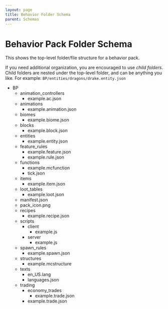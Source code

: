 ```yaml
---
layout: page
title: Behavior Folder Schema
parent: Schemas
---
```


# Behavior Pack Folder Schema

This shows the top-level folder/file structure for a behavior pack.

If you need additional organization, you are encouraged to use *child folders*. Child folders are nested under the top-level folder, and can be anything you like. For example: `BP/entities/dragons/drake.entity.json`

<!--
BP/manifest.json
BP/pack_icon.png
BP/animations/example.animation.json
BP/animation_controllers/example.ac.json
BP/entities/example.entity.json
BP/functions/example.mcfunction
BP/functions/tick.json
BP/items/example.item.json
BP/loot_tables/example.loot.json
BP/recipes/example.recipe.json
BP/texts/languages.json
BP/texts/en_US.lang
BP/trading/example.trade.json
BP/trading/economy_trades/example.trade.json
BP/scripts/client/example.js
BP/scripts/server/example.js
BP/spawn_rules/example.spawn.json
BP/blocks/example.block.json
BP/feature_rules/example.feature.json
BP/biomes/example.biome.json
BP/feature_rules/example.rule.json
-->

<div markdown="0" class="folder-structure">
    <ul>
        <li><span class="folder">BP</span>
            <ul>
                <li><span class="folder">animation_controllers</span>
                    <ul>
                        <li><span class="file">example.ac.json</span></li>
                    </ul>
                </li>
                <li><span class="folder">animations</span>
                    <ul>
                        <li><span class="file">example.animation.json</span></li>
                    </ul>
                </li>
                <li><span class="folder">biomes</span>
                    <ul>
                        <li><span class="file">example.biome.json</span></li>
                    </ul>
                </li>
                <li><span class="folder">blocks</span>
                    <ul>
                        <li><span class="file">example.block.json</span></li>
                    </ul>
                </li>
                <li><span class="folder">entities</span>
                    <ul>
                        <li><span class="file">example.entity.json</span></li>
                    </ul>
                </li>
                <li><span class="folder">feature_rules</span>
                    <ul>
                        <li><span class="file">example.feature.json</span></li>
                        <li><span class="file">example.rule.json</span></li>
                    </ul>
                </li>
                <li><span class="folder">functions</span>
                    <ul>
                        <li><span class="file">example.mcfunction</span></li>
                        <li><span class="file">tick.json</span></li>
                    </ul>
                </li>
                <li><span class="folder">items</span>
                    <ul>
                        <li><span class="file">example.item.json</span></li>
                    </ul>
                </li>
                <li><span class="folder">loot_tables</span>
                    <ul>
                        <li><span class="file">example.loot.json</span></li>
                    </ul>
                </li>
                <li><span class="file">manifest.json</span></li>
                <li><span class="image">pack_icon.png</span></li>
                <li><span class="folder">recipes</span>
                    <ul>
                        <li><span class="file">example.recipe.json</span></li>
                    </ul>
                </li>
                <li><span class="folder">scripts</span>
                    <ul>
                        <li><span class="folder">client</span>
                            <ul>
                                <li><span class="file">example.js</span></li>
                            </ul>
                        </li>
                        <li><span class="folder">server</span>
                            <ul>
                                <li><span class="file">example.js</span></li>
                            </ul>
                        </li>
                    </ul>
                </li>
                <li><span class="folder">spawn_rules</span>
                    <ul>
                        <li><span class="file">example.spawn.json</span></li>
                    </ul>
                </li>
                <li><span class="folder">structures</span>
                    <ul>
                        <li><span class="file">example.mcstructure</span></li>
                    </ul>
                </li>
                <li><span class="folder">texts</span>
                    <ul>
                        <li><span class="file">en_US.lang</span></li>
                        <li><span class="file">languages.json</span></li>
                    </ul>
                </li>
                <li><span class="folder">trading</span>
                    <ul>
                        <li><span class="folder">economy_trades</span>
                            <ul>
                                <li><span class="file">example.trade.json</span></li>
                            </ul>
                        </li>
                        <li><span class="file">example.trade.json</span></li>
                    </ul>
                </li>
            </ul>
        </li>
    </ul>
</div>
